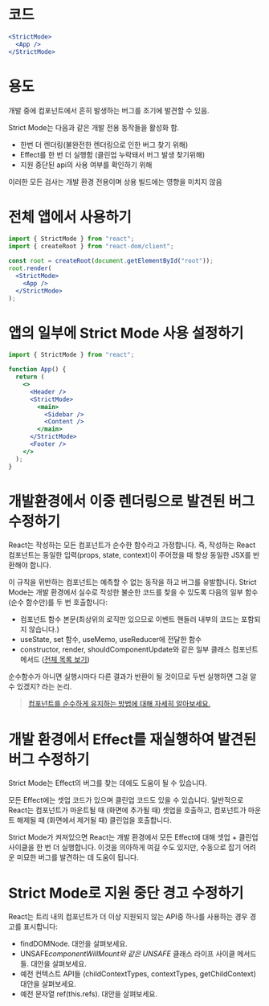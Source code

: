 # 코드

```jsx
<StrictMode>
  <App />
</StrictMode>
```

# 용도

개발 중에 컴포넌트에서 흔히 발생하는 버그를 조기에 발견할 수 있음.

Strict Mode는 다음과 같은 개발 전용 동작들을 활성화 함.

- 한번 더 렌더링(불완전한 렌더링으로 인한 버그 찾기 위해)
- Effect를 한 번 더 실행함 (클린업 누락돼서 버그 발생 찾기위해)
- 지원 중단된 api의 사용 여부를 확인하기 위해

이러한 모든 검사는 개발 환경 전용이며 상용 빌드에는 영향을 미치지 않음

# 전체 앱에서 사용하기

```jsx
import { StrictMode } from "react";
import { createRoot } from "react-dom/client";

const root = createRoot(document.getElementById("root"));
root.render(
  <StrictMode>
    <App />
  </StrictMode>
);
```

# 앱의 일부에 Strict Mode 사용 설정하기

```jsx
import { StrictMode } from "react";

function App() {
  return (
    <>
      <Header />
      <StrictMode>
        <main>
          <Sidebar />
          <Content />
        </main>
      </StrictMode>
      <Footer />
    </>
  );
}
```

# 개발환경에서 이중 렌더링으로 발견된 버그 수정하기

React는 작성하는 모든 컴포넌트가 순수한 함수라고 가정합니다. 즉, 작성하는 React 컴포넌트는 동일한 입력(props, state, context)이 주어졌을 때 항상 동일한 JSX를 반환해야 합니다.

이 규칙을 위반하는 컴포넌트는 예측할 수 없는 동작을 하고 버그를 유발합니다. Strict Mode는 개발 환경에서 실수로 작성한 불순한 코드를 찾을 수 있도록 다음의 일부 함수(순수 함수만)를 두 번 호출합니다:

- 컴포넌트 함수 본문(최상위의 로직만 있으므로 이벤트 핸들러 내부의 코드는 포함되지 않습니다.)
- useState, set 함수, useMemo, useReducer에 전달한 함수
- constructor, render, shouldComponentUpdate와 같은 일부 클래스 컴포넌트 메서드 ([전체 목록 보기](https://ko.reactjs.org/docs/strict-mode.html#detecting-unexpected-side-effects))

순수함수가 아니면 실행시마다 다른 결과가 반환이 될 것이므로 두번 실행하면 그걸 알 수 있겠지? 라는 논리.

> [컴포넌트를 순수하게 유지하는 방법에 대해 자세히 알아보세요.](https://react-ko.dev/learn/keeping-components-pure)

# 개발 환경에서 Effect를 재실행하여 발견된 버그 수정하기

Strict Mode는 Effect의 버그를 찾는 데에도 도움이 될 수 있습니다.

모든 Effect에는 셋업 코드가 있으며 클린업 코드도 있을 수 있습니다. 일반적으로 React는 컴포넌트가 마운트될 때 (화면에 추가될 때) 셋업을 호출하고, 컴포넌트가 마운트 해제될 때 (화면에서 제거될 때) 클린업을 호출합니다.

Strict Mode가 켜져있으면 React는 개발 환경에서 모든 Effect에 대해 셋업 + 클린업 사이클을 한 번 더 실행합니다. 이것을 의아하게 여길 수도 있지만, 수동으로 잡기 어려운 미묘한 버그를 발견하는 데 도움이 됩니다.

# Strict Mode로 지원 중단 경고 수정하기

React는 <StrictMode> 트리 내의 컴포넌트가 더 이상 지원되지 않는 API중 하나를 사용하는 경우 경고를 표시합니다:

- findDOMNode. 대안을 살펴보세요.
- UNSAFE*componentWillMount와 같은 UNSAFE* 클래스 라이프 사이클 메서드들. 대안을 살펴보세요.
- 예전 컨텍스트 API들 (childContextTypes, contextTypes, getChildContext) 대안을 살펴보세요.
- 예전 문자열 ref(this.refs). 대안을 살펴보세요.
